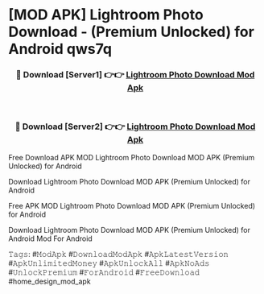 # [MOD APK] Lightroom Photo Download - (Premium Unlocked) for Android qws7q



<div align="center">
<h3>🔴 Download [Server1] 👉👉 <a href="https://momento.my/?title=Lightroom_Photo_Download">Lightroom Photo Download Mod Apk</a></h3><br>

<h3>🔴 Download [Server2] 👉👉 <a href="https://momento.my/?title=Lightroom_Photo_Download">Lightroom Photo Download Mod Apk</a></h3>
</div>



Free Download APK MOD Lightroom Photo Download MOD APK (Premium Unlocked) for Android

Download Lightroom Photo Download MOD APK (Premium Unlocked) for Android

Free APK MOD Lightroom Photo Download MOD APK (Premium Unlocked) for Android

Download Lightroom Photo Download MOD APK (Premium Unlocked) for Android Mod For Android

𝚃𝚊𝚐𝚜: #𝙼𝚘𝚍𝙰𝚙𝚔 #𝙳𝚘𝚠𝚗𝚕𝚘𝚊𝚍𝙼𝚘𝚍𝙰𝚙𝚔 #𝙰𝚙𝚔𝙻𝚊𝚝𝚎𝚜𝚝𝚅𝚎𝚛𝚜𝚒𝚘𝚗 #𝙰𝚙𝚔𝚄𝚗𝚕𝚒𝚖𝚒𝚝𝚎𝚍𝙼𝚘𝚗𝚎𝚢 #𝙰𝚙𝚔𝚄𝚗𝚕𝚘𝚌𝚔𝙰𝚕𝚕 #𝙰𝚙𝚔𝙽𝚘𝙰𝚍𝚜 #𝚄𝚗𝚕𝚘𝚌𝚔𝙿𝚛𝚎𝚖𝚒𝚞𝚖 #𝙵𝚘𝚛𝙰𝚗𝚍𝚛𝚘𝚒𝚍 #𝙵𝚛𝚎𝚎𝙳𝚘𝚠𝚗𝚕𝚘𝚊𝚍 #home_design_mod_apk
